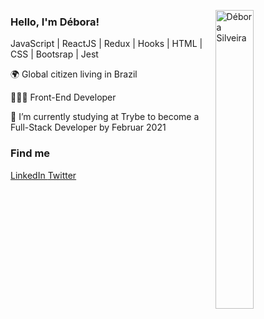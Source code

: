 <img src="https://github.com/deboracosilveira/deboracosilveira/blob/master/.github/assets/octocat-debs.png" width="35%"
  alt="Débora Silveira" align="right" /><h3>
Hello, I'm Débora!</h3>
<p>
  JavaScript | ReactJS | Redux | Hooks | HTML | CSS | Bootsrap | Jest
</p>
<p>
  🌍 Global citizen living in Brazil
</p>
<p> 👩🏽‍💻 Front-End Developer</p>
<p> 🚀 I’m currently studying at Trybe to become a Full-Stack Developer by Februar 2021</p>

### Find me

<p align="left">
  <a
    href="https://www.linkedin.com/in/deboracosilveira/" 
    alt="LinkedIn"
    target="blank"
  >LinkedIn
  </a>
  <a
    href="mailto:deboracosilveira@gmail.com" 
    alt="email"
    target="blank"
  >
  <a
    href="https://twitter.com/debscosilveira" 
    alt="Twitter"
    target="blank"
  >Twitter
  </a>
  </p>
